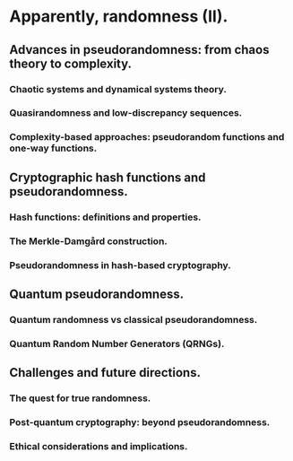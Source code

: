 # Apparently, randomness (II).


## Advances in pseudorandomness: from chaos theory to complexity.

### Chaotic systems and dynamical systems theory.

### Quasirandomness and low-discrepancy sequences.

### Complexity-based approaches: pseudorandom functions and one-way functions.



## Cryptographic hash functions and pseudorandomness.

### Hash functions: definitions and properties.

### The Merkle-Damgård construction.

### Pseudorandomness in hash-based cryptography.



## Quantum pseudorandomness.

### Quantum randomness vs classical pseudorandomness.

### Quantum Random Number Generators (QRNGs).



## Challenges and future directions.

### The quest for true randomness.

### Post-quantum cryptography: beyond pseudorandomness.

### Ethical considerations and implications.

